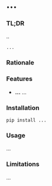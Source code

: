 # ...


### TL;DR

..

```
...
```

### Rationale


### Features

* **...** ...

### Installation

```
pip install ...
```

### Usage

...

### Limitations

...
